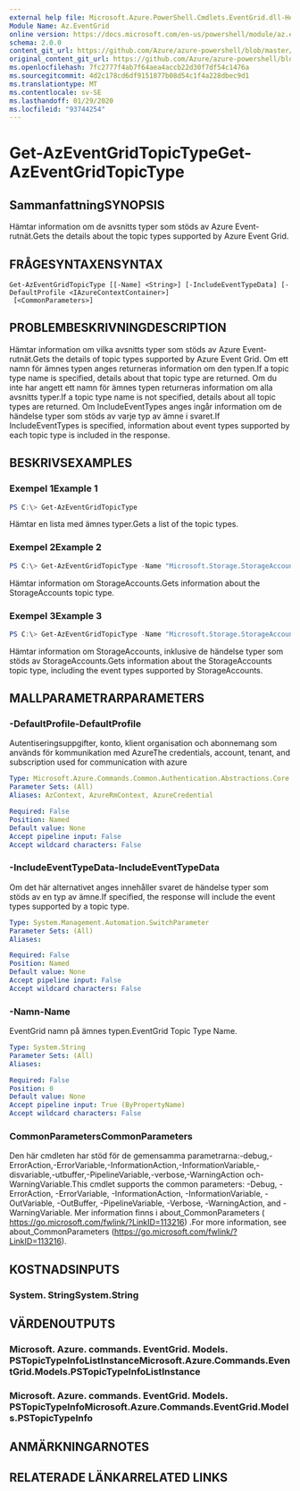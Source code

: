 ```yaml
---
external help file: Microsoft.Azure.PowerShell.Cmdlets.EventGrid.dll-Help.xml
Module Name: Az.EventGrid
online version: https://docs.microsoft.com/en-us/powershell/module/az.eventgrid/get-azeventgridtopictype
schema: 2.0.0
content_git_url: https://github.com/Azure/azure-powershell/blob/master/src/EventGrid/EventGrid/help/Get-AzEventGridTopicType.md
original_content_git_url: https://github.com/Azure/azure-powershell/blob/master/src/EventGrid/EventGrid/help/Get-AzEventGridTopicType.md
ms.openlocfilehash: 7fc2777f4ab7f64aea4accb22d30f7df54c1476a
ms.sourcegitcommit: 4d2c178cd6df9151877b08d54c1f4a228dbec9d1
ms.translationtype: MT
ms.contentlocale: sv-SE
ms.lasthandoff: 01/29/2020
ms.locfileid: "93744254"
---
```

# <span data-ttu-id="716d8-101">Get-AzEventGridTopicType</span><span class="sxs-lookup"><span data-stu-id="716d8-101">Get-AzEventGridTopicType</span></span>

## <span data-ttu-id="716d8-102">Sammanfattning</span><span class="sxs-lookup"><span data-stu-id="716d8-102">SYNOPSIS</span></span>
<span data-ttu-id="716d8-103">Hämtar information om de avsnitts typer som stöds av Azure Event-rutnät.</span><span class="sxs-lookup"><span data-stu-id="716d8-103">Gets the details about the topic types supported by Azure Event Grid.</span></span>

## <span data-ttu-id="716d8-104">FRÅGESYNTAXEN</span><span class="sxs-lookup"><span data-stu-id="716d8-104">SYNTAX</span></span>

```
Get-AzEventGridTopicType [[-Name] <String>] [-IncludeEventTypeData] [-DefaultProfile <IAzureContextContainer>]
 [<CommonParameters>]
```

## <span data-ttu-id="716d8-105">PROBLEMBESKRIVNING</span><span class="sxs-lookup"><span data-stu-id="716d8-105">DESCRIPTION</span></span>
<span data-ttu-id="716d8-106">Hämtar information om vilka avsnitts typer som stöds av Azure Event-rutnät.</span><span class="sxs-lookup"><span data-stu-id="716d8-106">Gets the details of topic types supported by Azure Event Grid.</span></span>
<span data-ttu-id="716d8-107">Om ett namn för ämnes typen anges returneras information om den typen.</span><span class="sxs-lookup"><span data-stu-id="716d8-107">If a topic type name is specified, details about that topic type are returned.</span></span>
<span data-ttu-id="716d8-108">Om du inte har angett ett namn för ämnes typen returneras information om alla avsnitts typer.</span><span class="sxs-lookup"><span data-stu-id="716d8-108">If a topic type name is not specified, details about all topic types are returned.</span></span>
<span data-ttu-id="716d8-109">Om IncludeEventTypes anges ingår information om de händelse typer som stöds av varje typ av ämne i svaret.</span><span class="sxs-lookup"><span data-stu-id="716d8-109">If IncludeEventTypes is specified, information about event types supported by each topic type is included in the response.</span></span>

## <span data-ttu-id="716d8-110">BESKRIVS</span><span class="sxs-lookup"><span data-stu-id="716d8-110">EXAMPLES</span></span>

### <span data-ttu-id="716d8-111">Exempel 1</span><span class="sxs-lookup"><span data-stu-id="716d8-111">Example 1</span></span>
```powershell
PS C:\> Get-AzEventGridTopicType
```

<span data-ttu-id="716d8-112">Hämtar en lista med ämnes typer.</span><span class="sxs-lookup"><span data-stu-id="716d8-112">Gets a list of the topic types.</span></span>

### <span data-ttu-id="716d8-113">Exempel 2</span><span class="sxs-lookup"><span data-stu-id="716d8-113">Example 2</span></span>
```powershell
PS C:\> Get-AzEventGridTopicType -Name "Microsoft.Storage.StorageAccounts"
```

<span data-ttu-id="716d8-114">Hämtar information om StorageAccounts.</span><span class="sxs-lookup"><span data-stu-id="716d8-114">Gets information about the StorageAccounts topic type.</span></span>

### <span data-ttu-id="716d8-115">Exempel 3</span><span class="sxs-lookup"><span data-stu-id="716d8-115">Example 3</span></span>
```powershell
PS C:\> Get-AzEventGridTopicType -Name "Microsoft.Storage.StorageAccounts" -IncludeEventTypeData
```

<span data-ttu-id="716d8-116">Hämtar information om StorageAccounts, inklusive de händelse typer som stöds av StorageAccounts.</span><span class="sxs-lookup"><span data-stu-id="716d8-116">Gets information about the StorageAccounts topic type, including the event types supported by StorageAccounts.</span></span>

## <span data-ttu-id="716d8-117">MALLPARAMETRAR</span><span class="sxs-lookup"><span data-stu-id="716d8-117">PARAMETERS</span></span>

### <span data-ttu-id="716d8-118">-DefaultProfile</span><span class="sxs-lookup"><span data-stu-id="716d8-118">-DefaultProfile</span></span>
<span data-ttu-id="716d8-119">Autentiseringsuppgifter, konto, klient organisation och abonnemang som används för kommunikation med Azure</span><span class="sxs-lookup"><span data-stu-id="716d8-119">The credentials, account, tenant, and subscription used for communication with azure</span></span>

```yaml
Type: Microsoft.Azure.Commands.Common.Authentication.Abstractions.Core.IAzureContextContainer
Parameter Sets: (All)
Aliases: AzContext, AzureRmContext, AzureCredential

Required: False
Position: Named
Default value: None
Accept pipeline input: False
Accept wildcard characters: False
```

### <span data-ttu-id="716d8-120">-IncludeEventTypeData</span><span class="sxs-lookup"><span data-stu-id="716d8-120">-IncludeEventTypeData</span></span>
<span data-ttu-id="716d8-121">Om det här alternativet anges innehåller svaret de händelse typer som stöds av en typ av ämne.</span><span class="sxs-lookup"><span data-stu-id="716d8-121">If specified, the response will include the event types supported by a topic type.</span></span>

```yaml
Type: System.Management.Automation.SwitchParameter
Parameter Sets: (All)
Aliases:

Required: False
Position: Named
Default value: None
Accept pipeline input: False
Accept wildcard characters: False
```

### <span data-ttu-id="716d8-122">-Namn</span><span class="sxs-lookup"><span data-stu-id="716d8-122">-Name</span></span>
<span data-ttu-id="716d8-123">EventGrid namn på ämnes typen.</span><span class="sxs-lookup"><span data-stu-id="716d8-123">EventGrid Topic Type Name.</span></span>

```yaml
Type: System.String
Parameter Sets: (All)
Aliases:

Required: False
Position: 0
Default value: None
Accept pipeline input: True (ByPropertyName)
Accept wildcard characters: False
```

### <span data-ttu-id="716d8-124">CommonParameters</span><span class="sxs-lookup"><span data-stu-id="716d8-124">CommonParameters</span></span>
<span data-ttu-id="716d8-125">Den här cmdleten har stöd för de gemensamma parametrarna:-debug,-ErrorAction,-ErrorVariable,-InformationAction,-InformationVariable,-disvariable,-utbuffer,-PipelineVariable,-verbose,-WarningAction och-WarningVariable.</span><span class="sxs-lookup"><span data-stu-id="716d8-125">This cmdlet supports the common parameters: -Debug, -ErrorAction, -ErrorVariable, -InformationAction, -InformationVariable, -OutVariable, -OutBuffer, -PipelineVariable, -Verbose, -WarningAction, and -WarningVariable.</span></span> <span data-ttu-id="716d8-126">Mer information finns i about_CommonParameters ( https://go.microsoft.com/fwlink/?LinkID=113216) .</span><span class="sxs-lookup"><span data-stu-id="716d8-126">For more information, see about_CommonParameters (https://go.microsoft.com/fwlink/?LinkID=113216).</span></span>

## <span data-ttu-id="716d8-127">KOSTNADS</span><span class="sxs-lookup"><span data-stu-id="716d8-127">INPUTS</span></span>

### <span data-ttu-id="716d8-128">System. String</span><span class="sxs-lookup"><span data-stu-id="716d8-128">System.String</span></span>

## <span data-ttu-id="716d8-129">VÄRDEN</span><span class="sxs-lookup"><span data-stu-id="716d8-129">OUTPUTS</span></span>

### <span data-ttu-id="716d8-130">Microsoft. Azure. commands. EventGrid. Models. PSTopicTypeInfoListInstance</span><span class="sxs-lookup"><span data-stu-id="716d8-130">Microsoft.Azure.Commands.EventGrid.Models.PSTopicTypeInfoListInstance</span></span>

### <span data-ttu-id="716d8-131">Microsoft. Azure. commands. EventGrid. Models. PSTopicTypeInfo</span><span class="sxs-lookup"><span data-stu-id="716d8-131">Microsoft.Azure.Commands.EventGrid.Models.PSTopicTypeInfo</span></span>

## <span data-ttu-id="716d8-132">ANMÄRKNINGAR</span><span class="sxs-lookup"><span data-stu-id="716d8-132">NOTES</span></span>

## <span data-ttu-id="716d8-133">RELATERADE LÄNKAR</span><span class="sxs-lookup"><span data-stu-id="716d8-133">RELATED LINKS</span></span>
